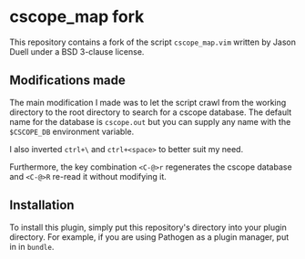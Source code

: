 # cscope\_map fork

This repository contains a fork of the script `cscope_map.vim` written by Jason Duell under a BSD 3-clause license.

## Modifications made

The main modification I made was to let the script crawl from the working directory to the root directory to search for a cscope database. The default name for the database is `cscope.out` but you can supply any name with the `$CSCOPE_DB` environment variable.

I also inverted `ctrl+\` and `ctrl+<space>` to better suit my need.

Furthermore, the key combination `<C-@>r` regenerates the cscope database and `<C-@>R` re-read it without modifying it.

## Installation

To install this plugin, simply put this repository's directory into your plugin directory. For example, if you are using Pathogen as a plugin manager, put in in `bundle`.

